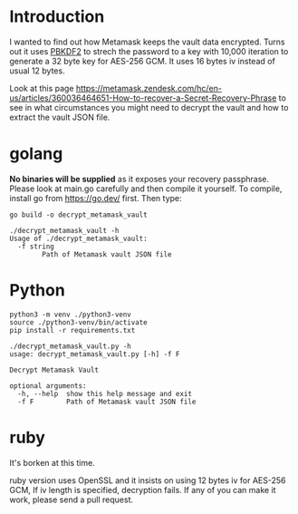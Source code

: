 # Introduction

I wanted to find out how Metamask keeps the vault data encrypted. Turns out it uses [PBKDF2](https://en.wikipedia.org/wiki/PBKDF2) to strech the password to a key with 10,000 iteration to generate a 32 byte key for AES-256 GCM. It uses 16 bytes iv instead of usual 12 bytes.

Look at this page https://metamask.zendesk.com/hc/en-us/articles/360036464651-How-to-recover-a-Secret-Recovery-Phrase to see in what circumstances you might need to decrypt the vault and how to extract the vault JSON file.

# golang

**No binaries will be supplied** as it exposes your recovery passphrase. Please look at main.go carefully and then compile it yourself. To compile, install go from https://go.dev/ first. Then type:

```
go build -o decrypt_metamask_vault
```

```
./decrypt_metamask_vault -h
Usage of ./decrypt_metamask_vault:
  -f string
    	Path of Metamask vault JSON file
```

# Python

```
python3 -m venv ./python3-venv
source ./python3-venv/bin/activate
pip install -r requirements.txt
```

```
./decrypt_metamask_vault.py -h
usage: decrypt_metamask_vault.py [-h] -f F

Decrypt Metamask Vault

optional arguments:
  -h, --help  show this help message and exit
  -f F        Path of Metamask vault JSON file
```

# ruby

It's borken at this time.

ruby version uses OpenSSL and it insists on using 12 bytes iv for AES-256 GCM, If iv length is specified, decryption fails. If any of you can make it work, please send a pull request.
